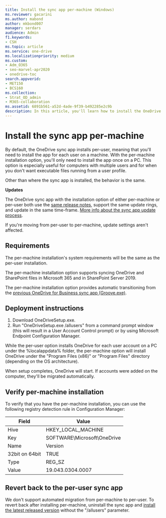 ```yaml
---
title: Install the sync app per-machine (Windows)
ms.reviewer: gacarini
ms.author: mabond
author: mkbond007
manager: serdars
audience: Admin
f1.keywords:
- CSH
ms.topic: article
ms.service: one-drive
ms.localizationpriority: medium
ms.custom:
- Adm_O365
- seo-marvel-apr2020
- onedrive-toc
search.appverid:
- MET150
- BCS160
ms.collection:
- Strat_OD_admin
- M365-collaboration
ms.assetid: 6891b561-a52d-4ade-9f39-b492285e2c9b
description: In this article, you'll learn how to install the OneDrive sync app once for a Windows PC with multiple users.
---
```


# Install the sync app per-machine

By default, the OneDrive sync app installs per-user, meaning that you'll need to install the app for each user on a machine. With the per-machine installation option, you'll only need to install the app once on a PC. This option is especially useful for computers with multiple users and for when you don't want executable files running from a user profile.

Other than where the sync app is installed, the behavior is the same.

**Updates**

The OneDrive sync app with the installation option of either per-machine or per-user both use the [same release notes](https://support.office.com/article/845dcf18-f921-435e-bf28-4e24b95e5fc0), support the same update rings, and update in the same time-frame. [More info about the sync app update process](sync-client-update-process.md).

If you're moving from per-user to per-machine, update settings aren't affected.

## Requirements

The per-machine installation's system requirements will be the same as the per-user installation.

The per-machine installation option supports syncing OneDrive and SharePoint files in Microsoft 365 and in SharePoint Server 2019.

The  per-machine installation option provides automatic transitioning from the [previous OneDrive for Business sync app (Groove.exe)](transition-from-previous-sync-client.md).

## Deployment instructions

1. Download OneDriveSetup.exe.
2. Run "OneDriveSetup.exe /allusers" from a command prompt window (this will result in a User Account Control prompt) or by using Microsoft Endpoint Configuration Manager.

While the per-user option installs OneDrive for each user account on a PC under the %localappdata% folder, the per-machine option will install OneDrive under the "Program Files (x86)" or "Program Files" directory (depending on the OS architecture).

When setup completes, OneDrive will start. If accounts were added on the computer, they'll be migrated automatically.

## Verify per-machine installation

To verify that you have the per-machine installation, you can use the following registry detection rule in Configuration Manager:

|Field|Value|
|---|---|
|Hive|HKEY_LOCAL_MACHINE|
|Key|SOFTWARE\Microsoft\OneDrive|
|Name|Version|
|32bit on 64bit| TRUE|
|Type|REG_SZ|
|Value|19.043.0304.0007|

## Revert back to the per-user sync app

We don't support automated migration from per-machine to per-user. To revert back after installing per-machine, uninstall the sync app and [install the latest released version](https://go.microsoft.com/fwlink/?linkid=844652) without the "/allusers" parameter.
